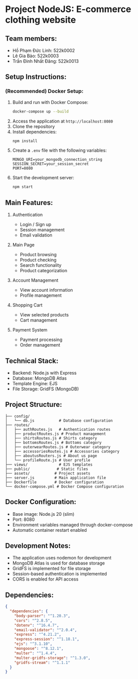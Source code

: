 # Project NodeJS: E-commerce clothing website

## Team members:
- Hồ Phạm Đức Linh: 522k0002
- Lê Gia Bảo: 522k0003
- Trần Đinh Nhất Đăng: 522k0013

## Setup Instructions:

### (Recommended) Docker Setup:
1. Build and run with Docker Compose:
   ```bash
   docker-compose up --build
   ```
2. Access the application at `http://localhost:8080`
1. Clone the repository
2. Install dependencies:
   ```bash
   npm install
   ```
3. Create a `.env` file with the following variables:
   ```
   MONGO_URI=your_mongodb_connection_string
   SESSION_SECRET=your_session_secret
   PORT=8080
   ```
4. Start the development server:
   ```bash
   npm start
   ```

## Main Features:
1. Authentication
   - Login / Sign up
   - Session management
   - Email validation

2. Main Page
   - Product browsing
   - Product checking
   - Search functionality
   - Product categorization

3. Account Management
   - View account information
   - Profile management

4. Shopping Cart
   - View selected products
   - Cart management

5. Payment System
   - Payment processing
   - Order management

## Technical Stack:
- Backend: Node.js with Express
- Database: MongoDB Atlas
- Template Engine: EJS
- File Storage: GridFS (MongoDB)

## Project Structure:
```
├── config/
│   └── db.js           # Database configuration
├── routes/
│   ├── authRoutes.js   # Authentication routes
│   ├── productRoutes.js # Product management
│   ├── shirtsRoutes.js # Shirts category
│   ├── bottomsRoutes.js # Bottoms category
│   ├── outerwearRoutes.js # Outerwear category
│   ├── accessoriesRoutes.js # Accessories category
│   ├── aboutusRouters.js # About us page
│   └── profileRoute.js # User profile
├── views/              # EJS templates
├── public/            # Static files
├── assets/           # Project assets
├── server.js         # Main application file
├── Dockerfile        # Docker configuration
└── docker-compose.yml # Docker Compose configuration
```

## Docker Configuration:
- Base image: Node.js 20 (slim)
- Port: 8080
- Environment variables managed through docker-compose
- Automatic container restart enabled

## Development Notes:
- The application uses nodemon for development
- MongoDB Atlas is used for database storage
- GridFS is implemented for file storage
- Session-based authentication is implemented
- CORS is enabled for API access

## Dependencies:
```json
{
  "dependencies": {
    "body-parser": "^1.20.3",
    "cors": "^2.8.5",
    "dotenv": "^16.4.7",
    "email-validator": "^2.0.4",
    "express": "^4.21.2",
    "express-session": "^1.18.1",
    "ejs": "^3.1.10",
    "mongoose": "^8.12.1",
    "multer": "^1.4.4",
    "multer-gridfs-storage": "^1.3.0",
    "gridfs-stream": "^1.1.1"
  }
}
```